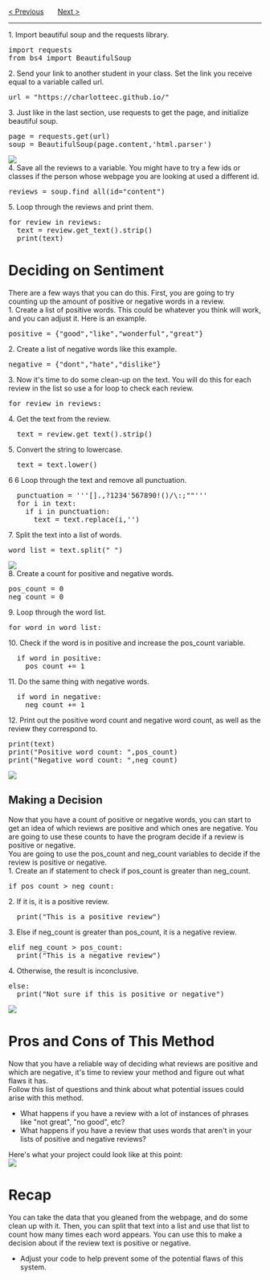 <a href="/v4/Sentiment-Analysis/Publishing-Your-Website.md">&lt; Previous</a>
&nbsp;&nbsp;&nbsp;&nbsp;&nbsp;
<a href="/v4/Sentiment-Analysis/Preparing-Data.md">Next &gt;</a>
<hr>
1. Import beautiful soup and the requests library.
<pre>
import requests
from bs4 import BeautifulSoup
</pre>
2. Send your link to another student in your class. Set the link you receive equal to a variable called url.
<pre>url = "https://charlotteec.github.io/"</pre>
3. Just like in the last section, use requests to get the page, and initialize beautiful soup.
<pre>
page = requests.get(url)
soup = BeautifulSoup(page.content,'html.parser')
</pre>
<img src="https://i.imgur.com/lc5uIi1.png">
<br>
4. Save all the reviews to a variable. You might have to try a few ids or classes if the person whose webpage you are looking at used a different id.
<pre>reviews = soup.find_all(id="content")</pre>
5. Loop through the reviews and print them.
<pre>
for review in reviews:
  text = review.get_text().strip()
  print(text)
</pre>
<h1>Deciding on Sentiment</h1>
There are a few ways that you can do this. First, you are going to try counting up the amount of positive or negative words in a review.
<br>
1. Create a list of positive words. This could be whatever you think will work, and you can adjust it. Here is an example.
<pre>positive = {"good","like","wonderful","great"}</pre>
2. Create a list of negative words like this example. 
<pre>negative = {"dont","hate","dislike"}</pre>
3. Now it's time to do some clean-up on the text. You will do this for each review in the list so use a for loop to check each review.
<pre>for review in reviews:</pre>
4. Get the text from the review.
<pre>  text = review.get_text().strip()</pre>
5. Convert the string to lowercase.
<pre>  text = text.lower()</pre>
6
6
Loop through the text and remove all punctuation.
<pre>
  punctuation = '''[].,?1234'567890!()/\:;""'''
  for i in text: 
    if i in punctuation:
      text = text.replace(i,'')
</pre>
7. Split the text into a list of words.
<pre>word_list = text.split(" ")</pre>
<img src="https://i.imgur.com/wjY4HwV.png">
<br>
8. Create a count for positive and negative words.
<pre>
pos_count = 0
neg_count = 0
</pre>
9. Loop through the word list.
<pre>for word in word_list:</pre>
10. Check if the word is in positive and increase the pos_count variable.
<pre>
  if word in positive:
    pos_count += 1
</pre>
11. Do the same thing with negative words.
<pre>
  if word in negative:
    neg_count += 1
</pre>
12. Print out the positive word count and negative word count, as well as the review they correspond to.
<pre>
print(text)
print("Positive word count: ",pos_count)
print("Negative word count: ",neg_count)
</pre>
<img src="https://i.imgur.com/ghn1Vy9.jpg">
<h2>Making a Decision</h2>
Now that you have a count of positive or negative words, you can start to get an idea of which reviews are positive and which ones are negative. You are going to use these counts to have the program decide if a review is positive or negative.
<br>
You are going to use the pos_count and neg_count variables to decide if the review is positive or negative.
<br>
1. Create an if statement to check if pos_count is greater than neg_count.
<pre>if pos_count &gt; neg_count:</pre>
2. If it is, it is a positive review.
<pre>  print("This is a positive review")</pre>
3. Else if neg_count is greater than pos_count, it is a negative review.
<pre>
elif neg_count &gt; pos_count:
  print("This is a negative review")
</pre>
4. Otherwise, the result is inconclusive.
<pre>
else:
  print("Not sure if this is positive or negative")
</pre>
<img src="https://i.imgur.com/wESoIsF.jpg">
<h1>Pros and Cons of This Method</h1>
Now that you have a reliable way of deciding what reviews are positive and which are negative, it's time to review your method and figure out what flaws it has.
<br>
Follow this list of questions and think about what potential issues could arise with this method.
<ul>
  <li>What happens if you have a review with a lot of instances of phrases like "not great", "no good", etc?</li>
  <li>What happens if you have a review that uses words that aren't in your lists of positive and negative reviews? </li>
</ul>
Here's what your project could look like at this point:
<br>
<img src="https://i.imgur.com/VtiP65A.png">
<h1>Recap</h1>
You can take the data that you gleaned from the webpage, and do some clean up with it. Then, you can split that text into a list and use that list to count how many times each word appears. You can use this to make a decision about if the review text is positive or negative. 
<ul>
  <li>Adjust your code to help prevent some of the potential flaws of this system.</li>
</ul>
